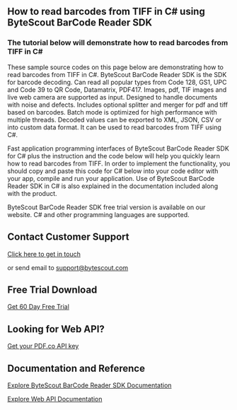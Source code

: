 ## How to read barcodes from TIFF in C# using ByteScout BarCode Reader SDK

### The tutorial below will demonstrate how to read barcodes from TIFF in C#

These sample source codes on this page below are demonstrating how to read barcodes from TIFF in C#. ByteScout BarCode Reader SDK is the SDK for barcode decoding. Can read all popular types from Code 128, GS1, UPC and Code 39 to QR Code, Datamatrix, PDF417. Images, pdf, TIF images and live web camera are supported as input. Designed to handle documents with noise and defects. Includes optional splitter and merger for pdf and tiff based on barcodes. Batch mode is optimized for high performance with multiple threads. Decoded values can be exported to XML, JSON, CSV or into custom data format. It can be used to read barcodes from TIFF using C#.

Fast application programming interfaces of ByteScout BarCode Reader SDK for C# plus the instruction and the code below will help you quickly learn how to read barcodes from TIFF. In order to implement the functionality, you should copy and paste this code for C# below into your code editor with your app, compile and run your application. Use of ByteScout BarCode Reader SDK in C# is also explained in the documentation included along with the product.

ByteScout BarCode Reader SDK free trial version is available on our website. C# and other programming languages are supported.

## Contact Customer Support

[Click here to get in touch](https://bytescout.zendesk.com/hc/en-us/requests/new?subject=ByteScout%20BarCode%20Reader%20SDK%20Question)

or send email to [support@bytescout.com](mailto:support@bytescout.com?subject=ByteScout%20BarCode%20Reader%20SDK%20Question) 

## Free Trial Download

[Get 60 Day Free Trial](https://bytescout.com/download/web-installer?utm_source=github-readme)

## Looking for Web API? 

[Get your PDF.co API key](https://pdf.co/documentation/api?utm_source=github-readme)

## Documentation and Reference

[Explore ByteScout BarCode Reader SDK Documentation](https://bytescout.com/documentation/index.html?utm_source=github-readme)

[Explore Web API Documentation](https://pdf.co/documentation/api?utm_source=github-readme)